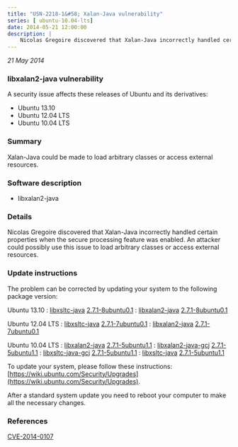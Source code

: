 ```yaml
---
title: "USN-2218-1&#58; Xalan-Java vulnerability"
series: [ ubuntu-10.04-lts]
date: 2014-05-21 12:00:00
description: |
    Nicolas Gregoire discovered that Xalan-Java incorrectly handled certain properties when the secure processing feature was enabled. An attacker could possibly use this issue to load arbitrary classes or access external resources. 
--- 
```

 
 

*21 May 2014*

### libxalan2-java vulnerability

A security issue affects these releases of Ubuntu and its derivatives:

* Ubuntu 13.10
* Ubuntu 12.04 LTS
* Ubuntu 10.04 LTS

### Summary

Xalan-Java could be made to load arbitrary classes or access external resources.

### Software description

* libxalan2-java 

### Details

Nicolas Gregoire discovered that Xalan-Java incorrectly handled certain properties when the secure processing feature was enabled. An attacker could possibly use this issue to load arbitrary classes or access external resources. 

### Update instructions

The problem can be corrected by updating your system to the following package version:

Ubuntu 13.10
 : [libxsltc-java](https://launchpad.net/ubuntu/+source/libxalan2-java) <span> [2.7.1-8ubuntu0.1](https://launchpad.net/ubuntu/+source/libxalan2-java/2.7.1-8ubuntu0.1) </span> 
 : [libxalan2-java](https://launchpad.net/ubuntu/+source/libxalan2-java) <span> [2.7.1-8ubuntu0.1](https://launchpad.net/ubuntu/+source/libxalan2-java/2.7.1-8ubuntu0.1) </span> 

Ubuntu 12.04 LTS
 : [libxsltc-java](https://launchpad.net/ubuntu/+source/libxalan2-java) <span> [2.7.1-7ubuntu0.1](https://launchpad.net/ubuntu/+source/libxalan2-java/2.7.1-7ubuntu0.1) </span> 
 : [libxalan2-java](https://launchpad.net/ubuntu/+source/libxalan2-java) <span> [2.7.1-7ubuntu0.1](https://launchpad.net/ubuntu/+source/libxalan2-java/2.7.1-7ubuntu0.1) </span> 

Ubuntu 10.04 LTS
 : [libxalan2-java](https://launchpad.net/ubuntu/+source/libxalan2-java) <span> [2.7.1-5ubuntu1.1](https://launchpad.net/ubuntu/+source/libxalan2-java/2.7.1-5ubuntu1.1) </span> 
 : [libxalan2-java-gcj](https://launchpad.net/ubuntu/+source/libxalan2-java) <span> [2.7.1-5ubuntu1.1](https://launchpad.net/ubuntu/+source/libxalan2-java/2.7.1-5ubuntu1.1) </span> 
 : [libxsltc-java-gcj](https://launchpad.net/ubuntu/+source/libxalan2-java) <span> [2.7.1-5ubuntu1.1](https://launchpad.net/ubuntu/+source/libxalan2-java/2.7.1-5ubuntu1.1) </span> 
 : [libxsltc-java](https://launchpad.net/ubuntu/+source/libxalan2-java) <span> [2.7.1-5ubuntu1.1](https://launchpad.net/ubuntu/+source/libxalan2-java/2.7.1-5ubuntu1.1) </span> 

To update your system, please follow these instructions: [https://wiki.ubuntu.com/Security/Upgrades](https://wiki.ubuntu.com/Security/Upgrades).

After a standard system update you need to reboot your computer to make all the necessary changes. 

### References

 
 [CVE-2014-0107](http://people.ubuntu.com/~ubuntu-security/cve/CVE-2014-0107)
 

